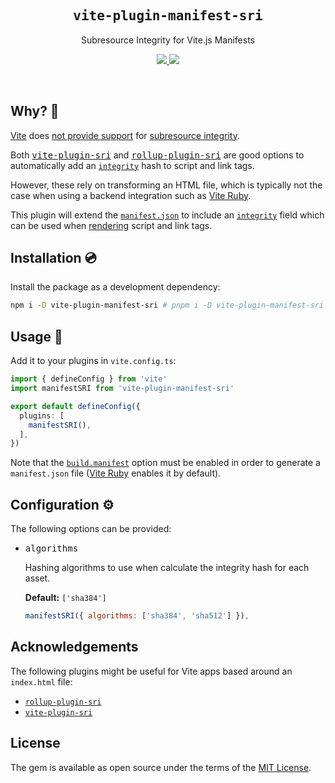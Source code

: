<h2 align='center'>
  <samp>vite-plugin-manifest-sri</samp>
</h2>

<p align='center'>Subresource Integrity for Vite.js Manifests</p>

<p align='center'>
  <a href='https://www.npmjs.com/package/vite-plugin-manifest-sri'>
    <img src='https://img.shields.io/npm/v/vite-plugin-manifest-sri?color=222&style=flat-square'>
  </a>
  <a href='https://github.com/ElMassimo/vite-plugin-manifest-sri/blob/main/LICENSE.txt'>
    <img src='https://img.shields.io/badge/license-MIT-blue.svg'>
  </a>
</p>

<br>

[Vite]: https://vitejs.dev/
[Vite Ruby]: https://github.com/ElMassimo/vite_ruby
[SRI]: https://developer.mozilla.org/en-US/docs/Web/Security/Subresource_Integrity
[manifest]: https://vitejs.dev/guide/backend-integration.html#backend-integration

[rollup-plugin-sri]: https://github.com/JonasKruckenberg/rollup-plugin-sri
[vite-plugin-sri]: https://github.com/small-tech/vite-plugin-sri
[manifest]: https://vitejs.dev/guide/backend-integration.html
[rendering]: https://vite-ruby.netlify.app/overview.html#in-production

## Why? 🤔

[Vite] does [not provide support](https://github.com/vitejs/vite/issues/2377) for [subresource integrity][sri].

Both <kbd>[vite-plugin-sri]</kbd> and <kbd>[rollup-plugin-sri]</kbd> are good
options to automatically add an [`integrity`][sri] hash to script and link tags.

However, these rely on transforming an HTML file, which is typically not
the case when using a backend integration such as [Vite Ruby].

This plugin will extend the [`manifest.json`][manifest] to include an [`integrity`][sri] field which can be used when [rendering] script and link tags.

## Installation 💿

Install the package as a development dependency:

```bash
npm i -D vite-plugin-manifest-sri # pnpm i -D vite-plugin-manifest-sri
```

## Usage 🚀

Add it to your plugins in `vite.config.ts`:

```ts
import { defineConfig } from 'vite'
import manifestSRI from 'vite-plugin-manifest-sri'

export default defineConfig({
  plugins: [
    manifestSRI(),
  ],
})
```

Note that the [`build.manifest`](https://vitejs.dev/config/#build-manifest) option
must be enabled in order to generate a `manifest.json` file ([Vite Ruby] enables it by default).

## Configuration ⚙️

The following options can be provided:

- <kbd>algorithms</kbd>
  
  Hashing algorithms to use when calculate the integrity hash for each asset.

  __Default:__ `['sha384']`

  ``` js
  manifestSRI({ algorithms: ['sha384', 'sha512'] }),
  ``` 

## Acknowledgements

The following plugins might be useful for Vite apps based around an `index.html` file:

- [`rollup-plugin-sri`](https://github.com/JonasKruckenberg/rollup-plugin-sri)
- [`vite-plugin-sri`](https://github.com/small-tech/vite-plugin-sri)

## License

The gem is available as open source under the terms of the [MIT License](https://opensource.org/licenses/MIT).
